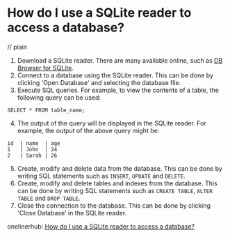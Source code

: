 # How do I use a SQLite reader to access a database?
// plain

1. Download a SQLite reader. There are many available online, such as [DB Browser for SQLite](https://sqlitebrowser.org/).
2. Connect to a database using the SQLite reader. This can be done by clicking 'Open Database' and selecting the database file.
3. Execute SQL queries. For example, to view the contents of a table, the following query can be used:
```
SELECT * FROM table_name;
```
4. The output of the query will be displayed in the SQLite reader. For example, the output of the above query might be:
```
id  | name  | age
1   | John  | 24
2   | Sarah | 26
```
5. Create, modify and delete data from the database. This can be done by writing SQL statements such as `INSERT`, `UPDATE` and `DELETE`.
6. Create, modify and delete tables and indexes from the database. This can be done by writing SQL statements such as `CREATE TABLE`, `ALTER TABLE` and `DROP TABLE`.
7. Close the connection to the database. This can be done by clicking 'Close Database' in the SQLite reader.

onelinerhub: [How do I use a SQLite reader to access a database?](https://onelinerhub.com/sqlite/how-do-i-use-a-sqlite-reader-to-access-a-database)